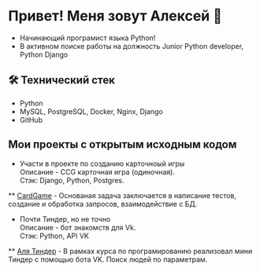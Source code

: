 ## 
# Привет! Меня зовут Алексей 👋
*   Начинающий програмист языка Python!
*   В активном поиске работы на должность Junior Python developer, Python Django

## 🛠 Технический стек
*   Python
*   MySQL, PostgreSQL, Docker, Nginx, Django
*   GitHub

## Мои проекты с открытым исходным кодом
*   <p>Участи в проекте по созданию карточноый игры<br>
    Описание - CCG карточная игра (одиночная).<br>
    Стэк: Django, Python, Postgres.</p>
**  [CardGame](https://github.com/apodisation13/cardgame) - Основаная задача заключается в написание тестов, создание и обработка запросов, взаимодействие с БД.

*   <p>Почти Тиндер, но не точно<br>
    Описание - бот знакомств для Vk.<br>
    Стэк: Python, API VK</p>
**  [Аля Тиндер](https://github.com/balabasta12/Bot-VK.git) - В рамках курса по програмированию реализовал мини Тиндер с помощью бота VK. Поиск людей по параметрам.

